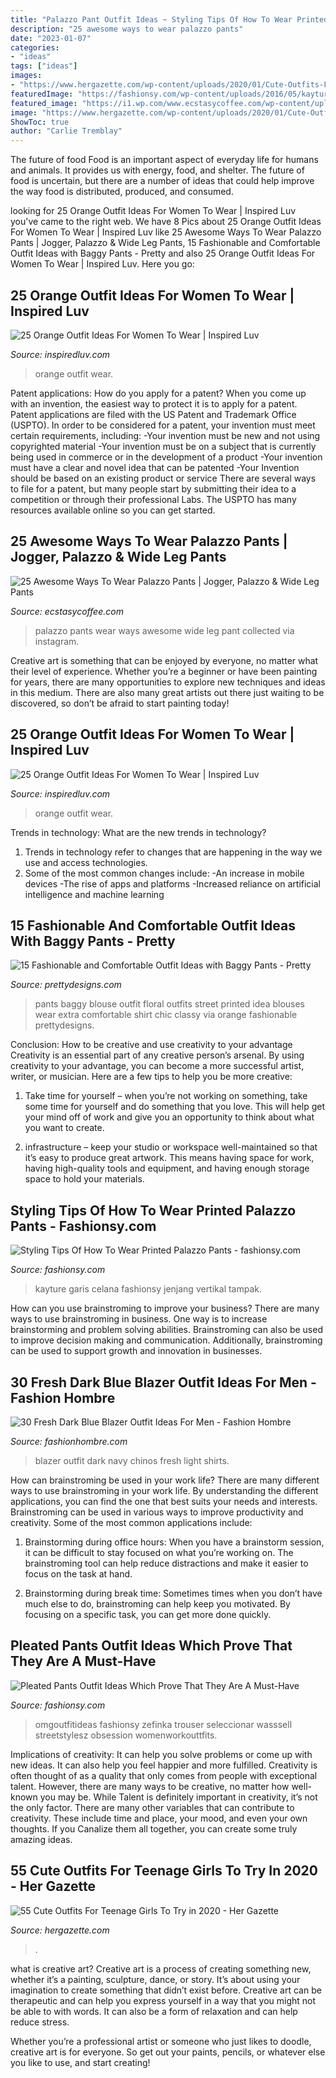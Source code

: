 ```yaml
---
title: "Palazzo Pant Outfit Ideas ~ Styling Tips Of How To Wear Printed Palazzo Pants"
description: "25 awesome ways to wear palazzo pants"
date: "2023-01-07"
categories:
- "ideas"
tags: ["ideas"]
images:
- "https://www.hergazette.com/wp-content/uploads/2020/01/Cute-Outfits-For-Teenage-Girl-12-1.jpg"
featuredImage: "https://fashionsy.com/wp-content/uploads/2016/05/kayture-630x944.jpg"
featured_image: "https://i1.wp.com/www.ecstasycoffee.com/wp-content/uploads/2016/06/16-2.jpg?resize=750%2C1463"
image: "https://www.hergazette.com/wp-content/uploads/2020/01/Cute-Outfits-For-Teenage-Girl-12-1.jpg"
ShowToc: true
author: "Carlie Tremblay"
---
```



The future of food
Food is an important aspect of everyday life for humans and animals. It provides us with energy, food, and shelter. The future of food is uncertain, but there are a number of ideas that could help improve the way food is distributed, produced, and consumed.

	

		
looking for 25 Orange Outfit Ideas For Women To Wear | Inspired Luv you've came to the right web. We have 8 Pics about 25 Orange Outfit Ideas For Women To Wear | Inspired Luv like 25 Awesome Ways To Wear Palazzo Pants | Jogger, Palazzo &amp; Wide Leg Pants, 15 Fashionable and Comfortable Outfit Ideas with Baggy Pants - Pretty and also 25 Orange Outfit Ideas For Women To Wear | Inspired Luv. Here you go:
		
    
## 25 Orange Outfit Ideas For Women To Wear | Inspired Luv

<img loading=lazy src="http://www.inspiredluv.com/wp-content/uploads/2016/09/16-Orange-outfit-ideas-For-Women.jpg" onerror="this.onerror=null;this.src='https://tse1.mm.bing.net/th?id=OIP.dxLwxPn7rWU7uEJv1V6qvgHaLP&amp;pid=15.1';" alt="25 Orange Outfit Ideas For Women To Wear | Inspired Luv">

_Source: inspiredluv.com_

>orange outfit wear. 

	

Patent applications: How do you apply for a patent?
When you come up with an invention, the easiest way to protect it is to apply for a patent. Patent applications are filed with the US Patent and Trademark Office (USPTO). In order to be considered for a patent, your invention must meet certain requirements, including: 
-Your invention must be new and not using copyrighted material
-Your invention must be on a subject that is currently being used in commerce or in the development of a product
-Your invention must have a clear and novel idea that can be patented
-Your Invention should be based on an existing product or service There are several ways to file for a patent, but many people start by submitting their idea to a competition or through their professional Labs. The USPTO has many resources available online so you can get started.

    
## 25 Awesome Ways To Wear Palazzo Pants | Jogger, Palazzo &amp; Wide Leg Pants

<img loading=lazy src="https://i1.wp.com/www.ecstasycoffee.com/wp-content/uploads/2016/06/16-2.jpg?resize=750%2C1463" onerror="this.onerror=null;this.src='https://tse1.mm.bing.net/th?id=OIP.y-PG8y3bR1lUZXGTcqEHYgHaOc&amp;pid=15.1';" alt="25 Awesome Ways To Wear Palazzo Pants | Jogger, Palazzo &amp; Wide Leg Pants">

_Source: ecstasycoffee.com_

>palazzo pants wear ways awesome wide leg pant collected via instagram. 

	

Creative art is something that can be enjoyed by everyone, no matter what their level of experience. Whether you’re a beginner or have been painting for years, there are many opportunities to explore new techniques and ideas in this medium. There are also many great artists out there just waiting to be discovered, so don’t be afraid to start painting today!

    
## 25 Orange Outfit Ideas For Women To Wear | Inspired Luv

<img loading=lazy src="http://www.inspiredluv.com/wp-content/uploads/2016/09/24-Orange-outfit-ideas-For-Women.jpg" onerror="this.onerror=null;this.src='https://tse2.mm.bing.net/th?id=OIP.X7ArO0eYDasBPB1YGfb2jQHaKj&amp;pid=15.1';" alt="25 Orange Outfit Ideas For Women To Wear | Inspired Luv">

_Source: inspiredluv.com_

>orange outfit wear. 

	

Trends in technology: What are the new trends in technology?
1. Trends in technology refer to changes that are happening in the way we use and access technologies. 
2. Some of the most common changes include: 
-An increase in mobile devices 
-The rise of apps and platforms 
-Increased reliance on artificial intelligence and machine learning 

    
## 15 Fashionable And Comfortable Outfit Ideas With Baggy Pants - Pretty

<img loading=lazy src="http://www.prettydesigns.com/wp-content/uploads/2014/07/Floral-Printed-Top-and-Black-Baggy-Pants-Outfit.jpg" onerror="this.onerror=null;this.src='https://tse1.mm.bing.net/th?id=OIP.Tw8j6ID4OO2P9uP-M3ItTgHaK2&amp;pid=15.1';" alt="15 Fashionable and Comfortable Outfit Ideas with Baggy Pants - Pretty">

_Source: prettydesigns.com_

>pants baggy blouse outfit floral outfits street printed idea blouses wear extra comfortable shirt chic classy via orange fashionable prettydesigns. 

	

Conclusion: How to be creative and use creativity to your advantage
Creativity is an essential part of any creative person’s arsenal. By using creativity to your advantage, you can become a more successful artist, writer, or musician. Here are a few tips to help you be more creative:
1. Take time for yourself – when you’re not working on something, take some time for yourself and do something that you love. This will help get your mind off of work and give you an opportunity to think about what you want to create.

2. infrastructure – keep your studio or workspace well-maintained so that it’s easy to produce great artwork. This means having space for work, having high-quality tools and equipment, and having enough storage space to hold your materials.


    
## Styling Tips Of How To Wear Printed Palazzo Pants - Fashionsy.com

<img loading=lazy src="https://fashionsy.com/wp-content/uploads/2016/05/kayture-630x944.jpg" onerror="this.onerror=null;this.src='https://tse3.mm.bing.net/th?id=OIP.7Ocp6_7A0_5yHpAoMp1zfgHaLG&amp;pid=15.1';" alt="Styling Tips Of How To Wear Printed Palazzo Pants - fashionsy.com">

_Source: fashionsy.com_

>kayture garis celana fashionsy jenjang vertikal tampak. 

	

How can you use brainstroming to improve your business?
There are many ways to use brainstroming in business. One way is to increase brainstorming and problem solving abilities. Brainstroming can also be used to improve decision making and communication. Additionally, brainstroming can be used to support growth and innovation in businesses.

    
## 30 Fresh Dark Blue Blazer Outfit Ideas For Men - Fashion Hombre

<img loading=lazy src="http://www.fashionhombre.com/wp-content/uploads/2019/07/Fresh-Dark-Blue-Blazer-Outfit-Ideas-For-Men-9-1.jpg" onerror="this.onerror=null;this.src='https://tse4.mm.bing.net/th?id=OIP.j6FbgWDGmvPfFZDWrUo7RgHaLH&amp;pid=15.1';" alt="30 Fresh Dark Blue Blazer Outfit Ideas For Men - Fashion Hombre">

_Source: fashionhombre.com_

>blazer outfit dark navy chinos fresh light shirts. 

	

How can brainstroming be used in your work life?
There are many different ways to use brainstroming in your work life. By understanding the different applications, you can find the one that best suits your needs and interests. Brainstroming can be used in various ways to improve productivity and creativity. Some of the most common applications include:
1) Brainstorming during office hours: When you have a brainstorm session, it can be difficult to stay focused on what you’re working on. The brainstroming tool can help reduce distractions and make it easier to focus on the task at hand.

2) Brainstorming during break time: Sometimes times when you don’t have much else to do, brainstroming can help keep you motivated. By focusing on a specific task, you can get more done quickly.

    
## Pleated Pants Outfit Ideas Which Prove That They Are A Must-Have

<img loading=lazy src="https://fashionsy.com/wp-content/uploads/2018/02/plaid-pants-outfits-7-.jpg" onerror="this.onerror=null;this.src='https://tse2.mm.bing.net/th?id=OIP.S7fG88Gm65NT3TnK6Wn3IwHaQU&amp;pid=15.1';" alt="Pleated Pants Outfit Ideas Which Prove That They Are A Must-Have">

_Source: fashionsy.com_

>omgoutfitideas fashionsy zefinka trouser seleccionar wasssell streetstylesz obsession womenworkouttfits. 

	

Implications of creativity: It can help you solve problems or come up with new ideas. It can also help you feel happier and more fulfilled.
Creativity is often thought of as a quality that only comes from people with exceptional talent. However, there are many ways to be creative, no matter how well-known you may be. While Talent is definitely important in creativity, it’s not the only factor. There are many other variables that can contribute to creativity. These include time and place, your mood, and even your own thoughts. If you Canalize them all together, you can create some truly amazing ideas.

    
## 55 Cute Outfits For Teenage Girls To Try In 2020 - Her Gazette

<img loading=lazy src="https://www.hergazette.com/wp-content/uploads/2020/01/Cute-Outfits-For-Teenage-Girl-12-1.jpg" onerror="this.onerror=null;this.src='https://tse3.mm.bing.net/th?id=OIP.GZ7h36K6F5Qtkhmk5Wk1qgHaLR&amp;pid=15.1';" alt="55 Cute Outfits For Teenage Girls To Try in 2020 - Her Gazette">

_Source: hergazette.com_

>. 

	

what is creative art?
Creative art is a process of creating something new, whether it’s a painting, sculpture, dance, or story. It’s about using your imagination to create something that didn’t exist before. 
Creative art can be therapeutic and can help you express yourself in a way that you might not be able to with words. It can also be a form of relaxation and can help reduce stress. 

Whether you’re a professional artist or someone who just likes to doodle, creative art is for everyone. So get out your paints, pencils, or whatever else you like to use, and start creating!


